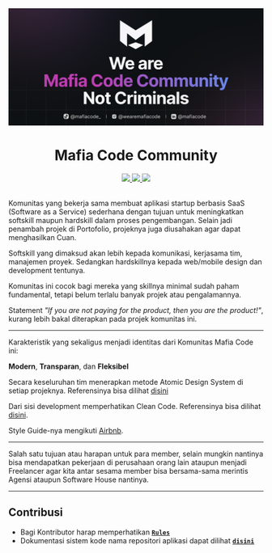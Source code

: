 <div align="center">
    <img src="https://github.com/Mafia-Code-Community/.github/blob/main/profile/assets/banner-base-mcc.png" width={100%} >
</div>

<h1 align="center">Mafia Code Community</h1>
<div align="center">
    <a href="https://tiktok.com/@mafiacode_" target="_blank" > <img src="https://img.shields.io/badge/TikTok-000000?style=flat&logo=tiktok&logoColor=white" /> </a>
    <a href="https://www.linkedin.com/company/mafiacode/" target="_blank" > <img src="https://img.shields.io/badge/LinkedIn-0077B5?style=flat&logo=linkedin&logoColor=white" /> </a>
    <a href="https://www.instagram.com/wearemafiacode/" target="_blank" > <img src="https://img.shields.io/badge/Instagram-E4405F?style=flat&logo=instagram&logoColor=white" /> </a>
</div>

<br/>

Komunitas yang bekerja sama membuat aplikasi startup berbasis SaaS (Software as a Service) sederhana dengan tujuan untuk meningkatkan softskill maupun hardskill dalam proses pengembangan. 
Selain jadi penambah projek di Portofolio, projeknya juga diusahakan agar dapat menghasilkan Cuan.

Softskill yang dimaksud akan lebih kepada komunikasi, kerjasama tim, manajemen proyek. Sedangkan hardskillnya kepada web/mobile design dan development tentunya.

Komunitas ini cocok bagi mereka yang skillnya minimal sudah paham fundamental, tetapi belum terlalu banyak projek atau pengalamannya.

Statement *"If you are not paying for the product, then you are the product!"*, kurang lebih bakal diterapkan pada projek komunitas ini.

----


Karakteristik yang sekaligus menjadi identitas dari Komunitas Mafia Code ini:

**Modern**, **Transparan**, dan **Fleksibel**

Secara keseluruhan tim menerapkan metode Atomic Design System di setiap projeknya. Referensinya bisa dilihat [disini](https://arddhanaaa.medium.com/atomic-design-1821f67c83f)


Dari sisi development memperhatikan Clean Code. Referensinya bisa dilihat [disini](https://medium.com/@muhammadardivan/mengenal-clean-code-lebih-dekat-7d670413084b).

Style Guide-nya mengikuti [Airbnb](https://github.com/airbnb/javascript).

---- 

Salah satu tujuan atau harapan untuk para member, selain mungkin nantinya bisa mendapatkan pekerjaan di perusahaan orang lain ataupun menjadi Freelancer agar kita antar sesama member bisa bersama-sama merintis Agensi ataupun Software House nantinya.

----
## Contribusi

- Bagi Kontributor harap memperhatikan **[`Rules`](https://github.com/Mafia-Code-Community/.github/blob/main/profile/CONTRIBUTING.md)**
- Dokumentasi sistem kode nama repositori aplikasi dapat dilihat **[`disini`](https://github.com/Mafia-Code-Community/.github/blob/main/profile/REPO_NAMING.md)**
